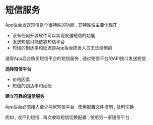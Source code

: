 # 短信服务

App后台发送短信是个很特殊的功能 , 其特殊性主要体现在 :

* 没有任何开源软件可以实现发送短信的功能
* 发送短信只能依靠短信平台
* 短信的到达率和延迟是App后台研发人员无法控制的

通常App后台购买短信平台的短信服务 , 通过短信平台的API接口发送短信 .

**选择短信平台**

* 价格因素
* 短信的到达率和延迟

**建立可靠的短信服务**

App后台必须接入至少两家短信平台 . 使用配置文件控制 , 及时切换 .

例如 , 收不到短信 , 再次收取短信切换配置 , 使用另一家短信平台 . 

